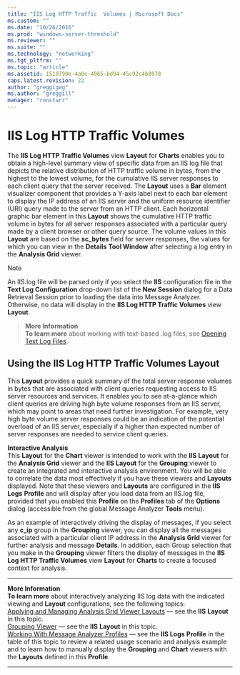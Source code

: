 ```yaml
---
title: "IIS Log HTTP Traffic  Volumes | Microsoft Docs"
ms.custom: ""
ms.date: "10/26/2016"
ms.prod: "windows-server-threshold"
ms.reviewer: ""
ms.suite: ""
ms.technology: "networking"
ms.tgt_pltfrm: ""
ms.topic: "article"
ms.assetid: 1518790e-4a0c-4965-bd94-45c92c4b8978
caps.latest.revision: 22
author: "greggigwg"
ms.author: "greggill"
manager: "ronstarr"
---
```


# IIS Log HTTP Traffic  Volumes

The **IIS Log HTTP Traffic Volumes** view **Layout** for **Charts** enables you to obtain a high-level summary view of  specific data from an IIS log file that depicts the relative distribution of HTTP traffic volume in bytes, from the highest to the lowest volume, for the cumulative IIS server responses to each client query that the server received. The **Layout** uses a **Bar** element visualizer component that provides a Y-axis label next to each bar element to display the IP address of an IIS server and the uniform resource identifier (URI) query made to the server from an HTTP  client. Each horizontal graphic bar element in this **Layout** shows the cumulative HTTP traffic volume in bytes for all server responses associated with a particular query made by a client browser or other query source. The volume values in this **Layout** are based on the **sc_bytes** field for server responses, the values for which you can view in the **Details** **Tool Window** after selecting a log entry in the **Analysis Grid** viewer.  
  
> [!NOTE]
>  An IIS.log file will be parsed only if you select the **IIS** configuration file in the **Text Log Configuration** drop-down list of the **New Session** dialog for a Data Retrieval Session prior to loading the data into Message Analyzer. Otherwise, no data will display in the **IIS Log HTTP Traffic Volumes** view **Layout**.  
>   
  
>   
>  **More Information**   
>  **To learn more** about working with text-based .log files, see [Opening Text Log Files](opening-text-log-files.md).  

## Using the IIS Log HTTP Traffic Volumes Layout  

 This **Layout** provides a quick summary of the total server response volumes in bytes that are associated with client queries requesting access to IIS server resources and services. It enables you to see at-a-glance which client queries are driving high byte volume responses from an IIS server, which may point to areas that need further investigation. For example, very high byte volume server responses could be an indication of the potential overload of an IIS server, especially if a higher than expected number of server responses are needed to service client queries.  
  
 **Interactive Analysis**   
This **Layout** for the **Chart** viewer is intended to work with the **IIS** **Layout** for the **Analysis Grid** viewer and the **IIS** **Layout** for the **Grouping** viewer to create an integrated and interactive analysis environment. You will be able to correlate the data most effectively if you have these viewers and **Layouts** displayed. Note that these viewers and **Layouts** are configured in the **IIS Logs** **Profile** and will display after you  load data from an IIS.log file, provided that you enabled this **Profile** on the **Profiles** tab of the **Options** dialog (accessible from the global Message Analyzer **Tools** menu).  
  
 As an example of interactively driving the display of messages, if you select any **c_ip** group  in the **Grouping** viewer, you can display all the messages associated with a particular client IP address in the **Analysis Grid** viewer for further analysis and message **Details**. In addition, each Group selection that you make in the **Grouping** viewer filters the display of messages in the **IIS Log HTTP Traffic Volumes** view **Layout** for **Charts** to create a focused context for analysis.  
  
---  
  
 **More Information**   
 **To learn more** about interactively analyzing IIS log data with the indicated viewing and **Layout** configurations, see the following topics:  
[Applying and Managing Analysis Grid Viewer Layouts](applying-and-managing-analysis-grid-viewer-layouts.md) — see the **IIS** **Layout** in this topic.  
[Grouping Viewer](grouping-viewer.md) — see the **IIS** **Layout** in this topic.  
[Working With Message Analyzer Profiles](working-with-message-analyzer-profiles.md) — see the **IIS Logs** **Profile** in the table of this topic to review a related usage scenario and analysis example and to learn how to manually display the **Grouping** and **Chart** viewers with the **Layouts** defined in this **Profile**.  

---